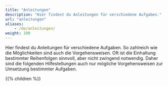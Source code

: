 ```yaml
---
title: "Anleitungen"
description: "Hier findest du Anleitungen für verschiedene Aufgaben."
url: "anleitungen"
aliases:
    - /de/anleitungen/
weight: 100
---
```


Hier findest du Anleitungen für verschiedene Aufgaben. So zahlreich wie die Möglichkeiten sind auch die
Vorgehensweisen. Oft ist die Einhaltung bestimmter Reihenfolgen sinnvoll, aber nicht zwingend notwendig. Daher sind 
die folgenden Hilfestellungen auch nur mögliche Vorgehensweisen zur Umsetzung bestimmter Aufgaben.

{{% children %}}
